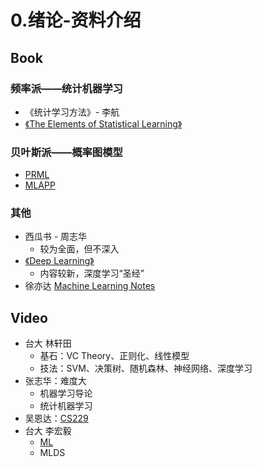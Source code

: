 # 0.绪论-资料介绍

## Book

### 频率派——统计机器学习

- 《统计学习方法》- 李航
- [《The Elements of Statistical Learning》](https://book.douban.com/subject/3294335/)

### 贝叶斯派——概率图模型

- [PRML](https://book.douban.com/subject/2061116/)
- [MLAPP](https://book.douban.com/subject/10758624/)

### 其他

- 西瓜书 - 周志华
  - 较为全面，但不深入
- [《Deep Learning》](https://book.douban.com/subject/27087503/)
  - 内容较新，深度学习“圣经”
- 徐亦达 [Machine Learning Notes](https://github.com/roboticcam/machine-learning-notes)

## Video

- 台大 林轩田
  - 基石：VC Theory、正则化、线性模型
  - 技法：SVM、决策树、随机森林、神经网络、深度学习
- 张志华：难度大
  - 机器学习导论
  - 统计机器学习
- 吴恩达：[CS229](https://www.bilibili.com/video/BV16J411t71N?from=search&seid=116409101088269755)
- 台大 李宏毅
  - [ML](https://www.bilibili.com/video/BV1JE411g7XF?from=search&seid=14283520677903662672)
  - MLDS

